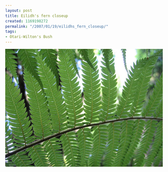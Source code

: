 ```yaml
---
layout: post
title: Eilidh's fern closeup
created: 1169198272
permalink: "/2007/01/19/eilidhs_fern_closeup/"
tags:
- Otari-Wilton's Bush
---
```


<img src="/image/images/IMG_1554.jpg"/>

